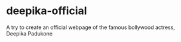 # deepika-official
A try to create an official webpage of the famous bollywood actress, Deepika Padukone
